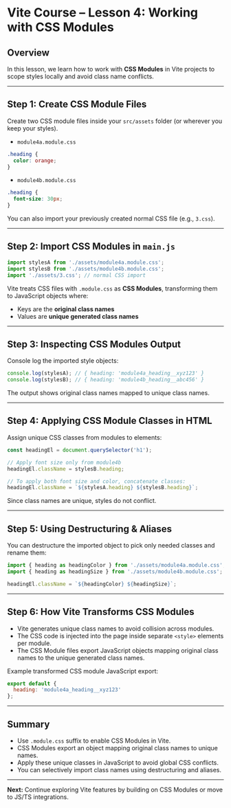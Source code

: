 # Vite Course – Lesson 4: Working with CSS Modules

## Overview
In this lesson, we learn how to work with **CSS Modules** in Vite projects to scope styles locally and avoid class name conflicts.

---

## Step 1: Create CSS Module Files

Create two CSS module files inside your `src/assets` folder (or wherever you keep your styles).

- `module4a.module.css`
```css
.heading {
  color: orange;
}
```

- `module4b.module.css`
```css
.heading {
  font-size: 30px;
}
```

You can also import your previously created normal CSS file (e.g., `3.css`).

---

## Step 2: Import CSS Modules in `main.js`

```javascript
import stylesA from './assets/module4a.module.css';
import stylesB from './assets/module4b.module.css';
import './assets/3.css'; // normal CSS import
```

Vite treats CSS files with `.module.css` as **CSS Modules**, transforming them to JavaScript objects where:

- Keys are the **original class names**
- Values are **unique generated class names**

---

## Step 3: Inspecting CSS Modules Output

Console log the imported style objects:

```javascript
console.log(stylesA); // { heading: 'module4a_heading__xyz123' }
console.log(stylesB); // { heading: 'module4b_heading__abc456' }
```

The output shows original class names mapped to unique class names.

---

## Step 4: Applying CSS Module Classes in HTML

Assign unique CSS classes from modules to elements:

```javascript
const headingEl = document.querySelector('h1');

// Apply font size only from module4b
headingEl.className = stylesB.heading;

// To apply both font size and color, concatenate classes:
headingEl.className = `${stylesA.heading} ${stylesB.heading}`;
```

Since class names are unique, styles do not conflict.

---

## Step 5: Using Destructuring & Aliases

You can destructure the imported object to pick only needed classes and rename them:

```javascript
import { heading as headingColor } from './assets/module4a.module.css';
import { heading as headingSize } from './assets/module4b.module.css';

headingEl.className = `${headingColor} ${headingSize}`;
```

---

## Step 6: How Vite Transforms CSS Modules

- Vite generates unique class names to avoid collision across modules.
- The CSS code is injected into the page inside separate `<style>` elements per module.
- The CSS Module files export JavaScript objects mapping original class names to the unique generated class names.

Example transformed CSS module JavaScript export:

```javascript
export default {
  heading: 'module4a_heading__xyz123'
};
```

---

## Summary

- Use `.module.css` suffix to enable CSS Modules in Vite.
- CSS Modules export an object mapping original class names to unique names.
- Apply these unique classes in JavaScript to avoid global CSS conflicts.
- You can selectively import class names using destructuring and aliases.

---

**Next:** Continue exploring Vite features by building on CSS Modules or move to JS/TS integrations.
